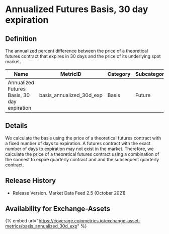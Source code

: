# Annualized Futures Basis, 30 day expiration

## Definition

The annualized percent difference between the price of a theoretical futures contract that expires in 30 days and the price of its underlying spot market.

| Name                                        | MetricID                    | Category | Subcategory | Type       | Unit          | Frequency |
| ------------------------------------------- | --------------------------- | -------- | ----------- | ---------- | ------------- | --------- |
| Annualized Futures Basis, 30 day expiration | basis\_annualized\_30d\_exp | Basis    | Future      | Percentage | Dimensionless | 1h, 1d    |

## Details

We calculate the basis using the price of a theoretical futures contract with a fixed number of days to expiration. A futures contract with the exact number of days to expiration may not exist in the market. Therefore, we calculate the price of a theoretical futures contract using a combination of the soonest to expire quarterly contract and and the subsequent quarterly contract.&#x20;

## Release History

* Release Version. Market Data Feed 2.5 (October 2021)&#x20;

## Availability for Exchange-Assets

{% embed url="https://coverage.coinmetrics.io/exchange-asset-metrics/basis_annualized_30d_exp" %}
